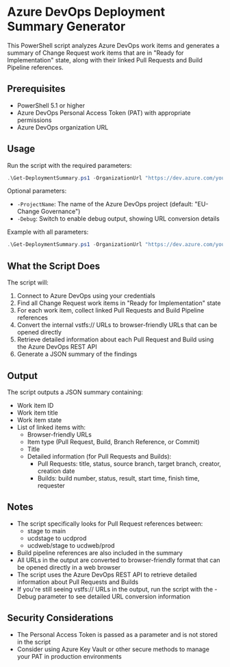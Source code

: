 # Azure DevOps Deployment Summary Generator

This PowerShell script analyzes Azure DevOps work items and generates a summary of Change Request work items that are in "Ready for Implementation" state, along with their linked Pull Requests and Build Pipeline references.

## Prerequisites

- PowerShell 5.1 or higher
- Azure DevOps Personal Access Token (PAT) with appropriate permissions
- Azure DevOps organization URL

## Usage

Run the script with the required parameters:

```powershell
.\Get-DeploymentSummary.ps1 -OrganizationUrl "https://dev.azure.com/your-organization" -PersonalAccessToken "your-personal-access-token"
```

Optional parameters:
- `-ProjectName`: The name of the Azure DevOps project (default: "EU-Change Governance")
- `-Debug`: Switch to enable debug output, showing URL conversion details

Example with all parameters:
```powershell
.\Get-DeploymentSummary.ps1 -OrganizationUrl "https://dev.azure.com/your-organization" -PersonalAccessToken "your-personal-access-token" -ProjectName "EU-Change Governance" -Debug
```

## What the Script Does

The script will:
1. Connect to Azure DevOps using your credentials
2. Find all Change Request work items in "Ready for Implementation" state
3. For each work item, collect linked Pull Requests and Build Pipeline references
4. Convert the internal vstfs:// URLs to browser-friendly URLs that can be opened directly
5. Retrieve detailed information about each Pull Request and Build using the Azure DevOps REST API
6. Generate a JSON summary of the findings

## Output

The script outputs a JSON summary containing:
- Work item ID
- Work item title
- Work item state
- List of linked items with:
  - Browser-friendly URLs
  - Item type (Pull Request, Build, Branch Reference, or Commit)
  - Title
  - Detailed information (for Pull Requests and Builds):
    - Pull Requests: title, status, source branch, target branch, creator, creation date
    - Builds: build number, status, result, start time, finish time, requester

## Notes

- The script specifically looks for Pull Request references between:
  - stage to main
  - ucdstage to ucdprod
  - ucdweb/stage to ucdweb/prod
- Build pipeline references are also included in the summary
- All URLs in the output are converted to browser-friendly format that can be opened directly in a web browser
- The script uses the Azure DevOps REST API to retrieve detailed information about Pull Requests and Builds
- If you're still seeing vstfs:// URLs in the output, run the script with the -Debug parameter to see detailed URL conversion information

## Security Considerations

- The Personal Access Token is passed as a parameter and is not stored in the script
- Consider using Azure Key Vault or other secure methods to manage your PAT in production environments 